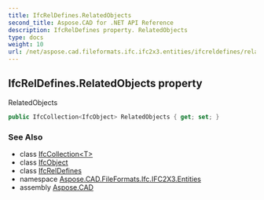 ```yaml
---
title: IfcRelDefines.RelatedObjects
second_title: Aspose.CAD for .NET API Reference
description: IfcRelDefines property. RelatedObjects
type: docs
weight: 10
url: /net/aspose.cad.fileformats.ifc.ifc2x3.entities/ifcreldefines/relatedobjects/
---
```

## IfcRelDefines.RelatedObjects property

RelatedObjects

```csharp
public IfcCollection<IfcObject> RelatedObjects { get; set; }
```

### See Also

* class [IfcCollection&lt;T&gt;](../../../aspose.cad.fileformats.ifc/ifccollection-1/)
* class [IfcObject](../../ifcobject/)
* class [IfcRelDefines](../)
* namespace [Aspose.CAD.FileFormats.Ifc.IFC2X3.Entities](../../ifcreldefines/)
* assembly [Aspose.CAD](../../../)


